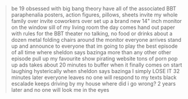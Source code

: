 >be 19
>obsessed with big bang theory
>have all of the associated BBT paraphenalia
>posters, action figures, pillows, sheets
>invite my whole family over
>invite coworkers over
>set up a brand new 14" inch monitor on the window sill of my living room
>the day comes
>hand out paper with rules for the BBT theater
>no talking, no food or drinks
>about a dozen metal folding chairs around the monitor
>everyone arrives
>stand up and announce to everyone that im going to play the best episode of all time where sheldon says bazinga more than any other other episode
>pull up my favourite show pirating website
>tons of porn pop up ads
>takes about 20 minutes to buffer
>when it finally comes on start laughing hysterically
>when sheldon says bazinga I simply LOSE IT
>32 minutes later everyone leaves
>no one will respond to my texts
>black escalade keeps driving by my house
>where did i go wrong?
>2 years later and no one will look me in the eyes

<!---
TripCake/TripCake is a ✨ special ✨ repository because its `README.md` (this file) appears on your GitHub profile.
You can click the Preview link to take a look at your changes.
--->
